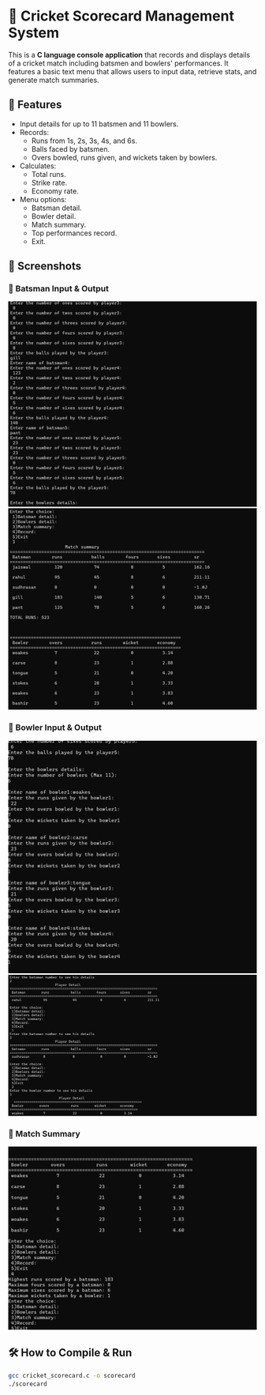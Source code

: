 # 🏏 Cricket Scorecard Management System

This is a **C language console application** that records and displays details of a cricket match including batsmen and bowlers' performances. It features a basic text menu that allows users to input data, retrieve stats, and generate match summaries.

## 🔹 Features

- Input details for up to 11 batsmen and 11 bowlers.
- Records:
  - Runs from 1s, 2s, 3s, 4s, and 6s.
  - Balls faced by batsmen.
  - Overs bowled, runs given, and wickets taken by bowlers.
- Calculates:
  - Total runs.
  - Strike rate.
  - Economy rate.
- Menu options:
  - Batsman detail.
  - Bowler detail.
  - Match summary.
  - Top performances record.
  - Exit.

## 📸 Screenshots

### 🎯 Batsman Input & Output
![Batsman input](./Screenshots/Screenshot%202025-06-20%20174615.png)
![Batsman summary](./Screenshots/Screenshot%202025-06-20%20174723.png)

### 🎯 Bowler Input & Output
![Bowler input](./Screenshots/Screenshot%202025-06-20%20174624.png)
![Bowler summary](./Screenshots/Screenshot%202025-06-20%20174700.png)

### 🧾 Match Summary
![Match summary](./Screenshots/Screenshot%202025-06-20%20174734.png)

## 🛠️ How to Compile & Run

```bash
gcc cricket_scorecard.c -o scorecard
./scorecard
